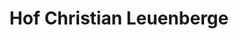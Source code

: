 ---
title: "Hof Christian Leuenberge"
url: /biel-benken-bl/hof-christian-leuenberge/
shop: Hofladen
---